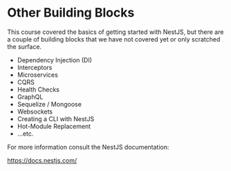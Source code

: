 # Other Building Blocks

This course covered the basics of getting started with NestJS, but there are a couple of building blocks that we have not covered yet or only scratched the surface.

- Dependency Injection (DI)
- Interceptors
- Microservices
- CQRS
- Health Checks
- GraphQL
- Sequelize / Mongoose
- Websockets
- Creating a CLI with NestJS
- Hot-Module Replacement
- ...etc.

For more information consult the NestJS documentation:

https://docs.nestjs.com/
